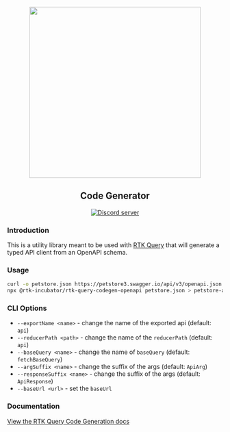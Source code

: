 <p align="center">
  <img src="https://raw.githubusercontent.com/rtk-incubator/rtk-query/main/logo.png" width="400" />
</p>
<h2 align="center">
Code Generator
</h2>

<p align="center">
   <a href="https://discord.gg/0ZcbPKXt5bZ6au5t" target="_blank">
    <img src="https://img.shields.io/badge/chat-online-green" alt="Discord server" />
  </a>
</p>

### Introduction

This is a utility library meant to be used with [RTK Query](https://rtk-query-docs.netlify.app) that will generate a typed API client from an OpenAPI schema.

### Usage

```bash
curl -o petstore.json https://petstore3.swagger.io/api/v3/openapi.json
npx @rtk-incubator/rtk-query-codegen-openapi petstore.json > petstore-api.generated.ts
```

### CLI Options

- `--exportName <name>` - change the name of the exported api (default: `api`)
- `--reducerPath <path>` - change the name of the `reducerPath` (default: `api`)
- `--baseQuery <name>` - change the name of `baseQuery` (default: `fetchBaseQuery`)
- `--argSuffix <name>` - change the suffix of the args (default: `ApiArg`)
- `--responseSuffix <name>` - change the suffix of the args (default: `ApiResponse`)
- `--baseUrl <url>` - set the `baseUrl`

### Documentation

[View the RTK Query Code Generation docs](https://rtk-query-docs.netlify.app/concepts/code-generation)
